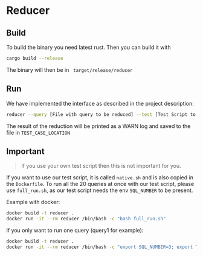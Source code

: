 # Reducer

## Build

To build the binary you need latest rust. Then you can build it with

```bash
cargo build --release
```
The binary will then be in ` target/release/reducer`

## Run

We have implemented the interface as described in the project description:

```bash
reducer --query [File with query to be reduced] --test [Test Script to approve reduction]
```
The result of the reduction will be printed as a WARN log and saved to the file in `TEST_CASE_LOCATION` 
## Important

> If you use your own test script then this is not important for you.

If you want to use our test script, it is called `native.sh` and is also copied in the `Dockerfile`.
To run all the 20 queries at once with our test script, please use `full_run.sh`, as our test script needs the env `SQL_NUMBER` to be present.

Example with docker:

```bash
docker build -t reducer .
docker run -it --rm reducer /bin/bash -c "bash full_run.sh"
```

If you only want to run one query (query1 for example):

```bash
docker build -t reducer .
docker run -it --rm reducer /bin/bash -c "export SQL_NUMBER=3; export TEST_CASE_LOCATION=/output/query3.sql; reducer --query queries/query3/original_test.sql --test native.sh"
```

